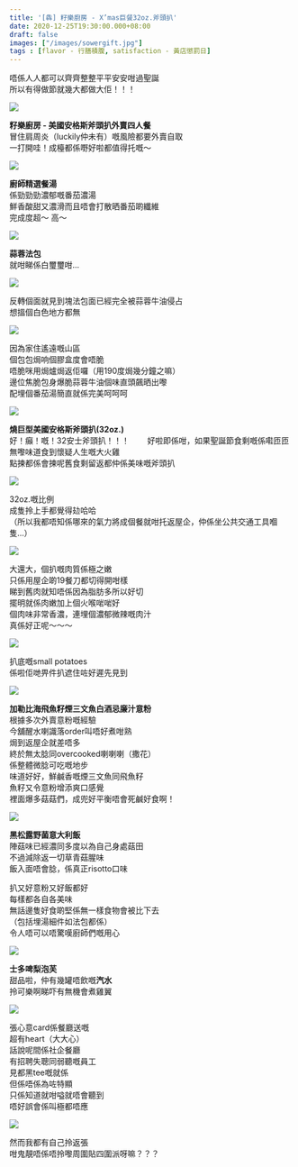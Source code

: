 ```yaml
---
title: '[犇] 籽樂廚房 - X’mas巨餐32oz.斧頭扒'
date: 2020-12-25T19:30:00.000+08:00
draft: false
images: ["/images/sowergift.jpg"]
tags : [flavor - 行膳積腹, satisfaction - 黃店懲罰日]
---
```


唔係人人都可以齊齊整整平平安安咁過聖誕  
所以有得做節就幾大都做大佢！！！　　

![](/images/sowergift.jpg)

**籽樂廚房 - 美國安格斯斧頭扒外賣四人餐**  
冒住肩周炎（luckily仲未有）嘅風險都要外賣自取  
一打開哇！成檯都係嘢好啦都值得托嘅～  

![](/images/sowergift1.jpg)

**廚師精選餐湯**  
係勁勁勁濃郁嘅番茄濃湯  
鮮香酸甜又濃滑而且唔會打散晒番茄啲纖維  
完成度超～ 高～ 

![](/images/sowergift2.jpg)

**蒜蓉法包**  
就咁睇係白璽璽咁...

![](/images/sowergift3.jpg)

反轉個面就見到塊法包面已經完全被蒜蓉牛油侵占  
想搵個白色地方都無  

![](/images/sowergift4.jpg)

因為家住遙遠嘅山區  
個包包焗响個膠盒度會唔脆  
唔脆咪用焗爐焗返佢囉（用190度焗幾分鐘之嘛）  
邊位焦脆包身爆脆蒜蓉牛油個味直頭飆晒出嚟  
配埋個番茄湯簡直就係完美呵呵呵  

![](/images/sowergift5.jpg)

**燒巨型美國安格斯斧頭扒(32oz.)**  
好！癲！嘅！32安士斧頭扒！！！　　
好啦即係咁，如果聖誕節食剩嘅係嚡匝匝無嚟味道食到懷疑人生嘅大火雞  
點揀都係會揀呢舊食剩留返都仲係美味嘅斧頭扒  

![](/images/sowergift6.jpg)

32oz.嘅比例  
成隻拎上手都覺得攰哈哈  
（所以我都唔知係哪來的氣力將成個餐就咁托返屋企，仲係坐公共交通工具嗰隻...）  

![](/images/sowergift7.jpg)

大還大，個扒嘅肉質係極之嫩  
只係用屋企啲19餐刀都切得開咁樣  
睇到舊肉就知唔係因為脂肪多所以好切    
擺明就係肉嫩加上個火喉啱啱好  
個肉味非常香濃，連埋個濃郁微辣嘅肉汁  
真係好正呢～～～  

![](/images/sowergift8.jpg)

扒底嘅small potatoes    
係啦佢哋畀件扒遮住咗好遲先見到  

![](/images/sowergift9.jpg)

**加勒比海飛魚籽煙三文魚白酒忌廉汁意粉**  
根據多次外賣意粉嘅經驗  
今舖醒水喇識落order叫唔好煮咁熟  
焗到返屋企就差唔多  
終於無太腍同overcooked喇喇喇（撒花）  
係整體微腍可吃嘅地步  
味道好好，鮮鹹香嘅煙三文魚同飛魚籽  
魚籽又令意粉增添爽口感覺  
裡面爆多菇菇們，成兜好平衡唔會死鹹好食啊！  

![](/images/sowergift10.jpg)

**黑松露野菌意大利飯**  
陣菇味已經濃同多度以為自己身處菇田  
不過減除返一切草青菇腥味  
飯入面唔會腍，係真正risotto口味  
  
扒又好意粉又好飯都好  
每樣都各自各美味  
無話邊隻好食啲堅係無一樣食物會被比下去  
（包括埋湯細件如法包都係）  
令人唔可以唔驚嘆廚師們嘅用心  

![](/images/sowergift11.jpg)

**士多啤梨泡芙**  
甜品啦，仲有幾罐唔飲嘅**汽水**  
拎可樂啊睇吓有無機會煮雞翼  

![](/images/sowergift12.jpg)

張心意card係餐廳送嘅  
超有heart（大大心）  
話說呢間係社企餐廳  
有招聘失聰同弱聽嘅員工  
見都黑tee嘅就係  
但係唔係為咗特顯  
只係知道就咁嗌就唔會聽到  
唔好誤會係叫極都唔應  

![](/images/sowergift13.jpg)

然而我都有自己拎返張  
咁鬼靚唔係唔拎嚟周圍貼四圍派呀嘛？？？
